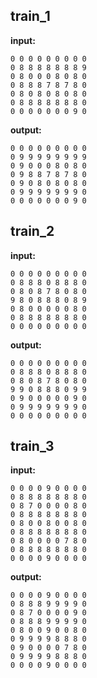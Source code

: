 
## train_1

**input:**
```
0 0 0 0 0 0 0 0 0
0 8 8 8 8 8 8 8 9
0 8 0 0 0 8 0 8 0
0 8 8 8 7 8 7 8 0
0 8 0 8 0 8 0 8 0
0 8 8 8 8 8 8 8 0
0 0 0 0 0 0 0 9 0
```


**output:**
```
0 0 0 0 0 0 0 0 0
0 9 9 9 9 9 9 9 9
0 9 0 0 0 8 0 8 0
0 9 8 8 7 8 7 8 0
0 9 0 8 0 8 0 8 0
0 9 9 9 9 9 9 9 0
0 0 0 0 0 0 0 9 0
```


## train_2

**input:**
```
0 0 0 0 0 0 0 0 0
0 8 8 8 0 8 8 8 0
0 8 0 8 7 8 0 8 0
9 8 0 8 8 8 0 8 9
0 8 0 0 0 0 0 8 0
0 8 8 8 8 8 8 8 0
0 0 0 0 0 0 0 0 0
```


**output:**
```
0 0 0 0 0 0 0 0 0
0 8 8 8 0 8 8 8 0
0 8 0 8 7 8 0 8 0
9 9 0 8 8 8 0 9 9
0 9 0 0 0 0 0 9 0
0 9 9 9 9 9 9 9 0
0 0 0 0 0 0 0 0 0
```


## train_3

**input:**
```
0 0 0 0 9 0 0 0 0
0 8 8 8 8 8 8 8 0
0 8 7 0 0 0 0 8 0
0 8 8 8 8 8 8 8 0
0 8 0 0 8 0 0 8 0
0 8 8 8 8 8 8 8 0
0 8 0 0 0 0 7 8 0
0 8 8 8 8 8 8 8 0
0 0 0 0 9 0 0 0 0
```


**output:**
```
0 0 0 0 9 0 0 0 0
0 8 8 8 9 9 9 9 0
0 8 7 0 0 0 0 9 0
0 8 8 8 9 9 9 9 0
0 8 0 0 9 0 0 8 0
0 9 9 9 9 8 8 8 0
0 9 0 0 0 0 7 8 0
0 9 9 9 9 8 8 8 0
0 0 0 0 9 0 0 0 0
```

